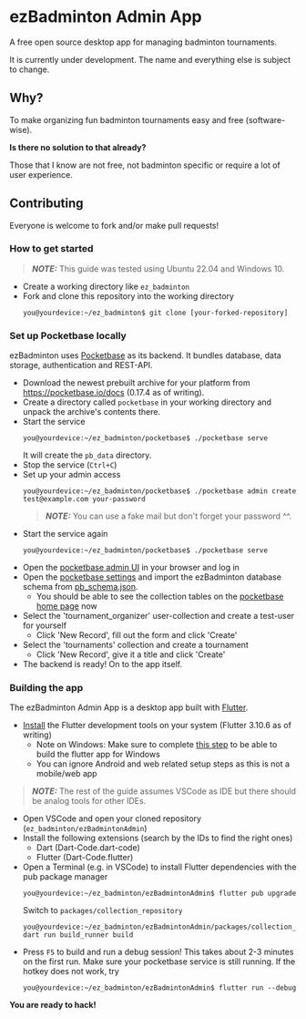 # ezBadminton Admin App

A free open source desktop app for managing badminton tournaments.

It is currently under development. The name and everything else is subject to change.

## Why?

To make organizing fun badminton tournaments easy and free (software-wise).

**Is there no solution to that already?**

Those that I know are not free, not badminton specific or require a lot of user experience.

## Contributing

Everyone is welcome to fork and/or make pull requests!

### How to get started

> **_NOTE:_** This guide was tested using Ubuntu 22.04 and Windows 10.

- Create a working directory like `ez_badminton`
- Fork and clone this repository into the working directory
    ```console
    you@yourdevice:~/ez_badminton$ git clone [your-forked-repository]
    ```

### Set up Pocketbase locally

ezBadminton uses [Pocketbase](https://pocketbase.io) as its backend. It bundles database, data storage, authentication and REST-API.

- Download the newest prebuilt archive for your platform from https://pocketbase.io/docs (0.17.4 as of writing).
- Create a directory called `pocketbase` in your working directory and unpack the archive's contents there.
- Start the service
    ```console
    you@yourdevice:~/ez_badminton/pocketbase$ ./pocketbase serve
    ```
    It will create the `pb_data` directory.
- Stop the service (`Ctrl+C`)
- Set up your admin access
    ```console
	you@yourdevice:~/ez_badminton/pocketbase$ ./pocketbase admin create test@example.com your-password
    ```
	> **_NOTE:_** You can use a fake mail but don't forget your password ^^.
- Start the service again
    ```console
	you@yourdevice:~/ez_badminton/pocketbase$ ./pocketbase serve
    ```
- Open the [pocketbase admin UI](http://127.0.0.1:8090/_/) in your browser and log in
- Open the [pocketbase settings](http://127.0.0.1:8090/_/#/settings/import-collections) and import the ezBadminton database schema from [pb_schema.json](https://gist.githubusercontent.com/Snonky/1a596069391fb06eb3d916934e8c140b/raw/pb_schema.json).
  - You should be able to see the collection tables on the [pocketbase home page](http://127.0.0.1:8090/_/) now
- Select the 'tournament_organizer' user-collection and create a test-user for yourself
    - Click 'New Record', fill out the form and click 'Create'
- Select the 'tournaments' collection and create a tournament
    - Click 'New Record', give it a title and click 'Create'
- The backend is ready! On to the app itself.

### Building the app

The ezBadminton Admin App is a desktop app built with [Flutter](flutter.dev).

- [Install](https://docs.flutter.dev/get-started/install) the Flutter development tools on your system (Flutter 3.10.6 as of writing)
	- Note on Windows: Make sure to complete [this step](https://docs.flutter.dev/get-started/install/windows#additional-windows-requirements) to be able to build the flutter app for Windows
	- You can ignore Android and web related setup steps as this is not a mobile/web app

> **_NOTE:_** The rest of the guide assumes VSCode as IDE but there should be analog tools for other IDEs.

- Open VSCode and open your cloned repository (`ez_badminton/ezBadmintonAdmin`)
- Install the following extensions (search by the IDs to find the right ones)
	- Dart (Dart-Code.dart-code)
	- Flutter (Dart-Code.flutter)
- Open a Terminal (e.g. in VSCode) to install Flutter dependencies with the pub package manager
    ```console
	you@yourdevice:~/ez_badminton/ezBadmintonAdmin$ flutter pub upgrade
    ```
	Switch to `packages/collection_repository`
    ```console
	you@yourdevice:~/ez_badminton/ezBadmintonAdmin/packages/collection_repository$ dart run build_runner build
    ```
- Press `F5` to build and run a debug session! This takes about 2-3 minutes on the first run. Make sure your pocketbase service is still running.
	If the hotkey does not work, try
    ```console
	you@yourdevice:~/ez_badminton/ezBadmintonAdmin$ flutter run --debug
    ```
**You are ready to hack!**

<!-- Githook:  git config --local core.hooksPath .githooks/ -->
